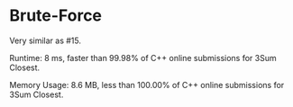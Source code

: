 # Brute-Force

Very similar as #15.

Runtime: 8 ms, faster than 99.98% of C++ online submissions for 3Sum Closest.

Memory Usage: 8.6 MB, less than 100.00% of C++ online submissions for 3Sum Closest.